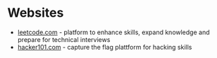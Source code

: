 # Websites

- [leetcode.com](https://leetcode.com/) - platform to enhance skills, expand knowledge and prepare for technical interviews
- [hacker101.com](https://hacker101.com/) - capture the flag plattform for hacking skills